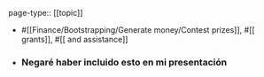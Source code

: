 page-type:: [[topic]]

- #[[Finance/Bootstrapping/Generate money/Contest prizes]], #[[ grants]], #[[ and assistance]]

- ### Negaré haber incluido esto en mi presentación



